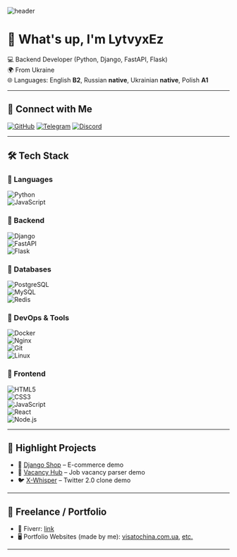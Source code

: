 ![header](https://capsule-render.vercel.app/api?type=waving&color=0:0f0c29,50:302b63,100:24243e&height=200&section=header&text=Welcome%20to%20LytvyxEz's%20GitHub&fontSize=35&fontColor=ffffff&animation=fadeIn&fontAlignY=35)

# 👋 What's up, I'm **LytvyxEz**

💻 Backend Developer (Python, Django, FastAPI, Flask)  
🌍 From Ukraine  
🌐 Languages: English **B2**, Russian **native**, Ukrainian **native**, Polish **A1**  

---

## 🔗 Connect with Me
[![GitHub](https://img.shields.io/badge/GitHub-181717?style=for-the-badge&logo=github&logoColor=white)](https://github.com/LytvyxEz)
[![Telegram](https://img.shields.io/badge/Telegram-2CA5E0?style=for-the-badge&logo=telegram&logoColor=white)](https://t.me/LytvyxEz)
[![Discord](https://img.shields.io/badge/Discord-5865F2?style=for-the-badge&logo=discord&logoColor=white)](https://discordapp.com/users/lytvyx1ez)

---

## 🛠 Tech Stack  

### 🔹 Languages  
![Python](https://img.shields.io/badge/Python-3776AB?style=for-the-badge&logo=python&logoColor=white)  
![JavaScript](https://img.shields.io/badge/JavaScript-F7DF1E?style=for-the-badge&logo=javascript&logoColor=black)  

### 🔹 Backend  
![Django](https://img.shields.io/badge/Django-092E20?style=for-the-badge&logo=django&logoColor=white)  
![FastAPI](https://img.shields.io/badge/FastAPI-009688?style=for-the-badge&logo=fastapi&logoColor=white)  
![Flask](https://img.shields.io/badge/Flask-000000?style=for-the-badge&logo=flask&logoColor=white)  

### 🔹 Databases  
![PostgreSQL](https://img.shields.io/badge/PostgreSQL-336791?style=for-the-badge&logo=postgresql&logoColor=white)  
![MySQL](https://img.shields.io/badge/MySQL-4479A1?style=for-the-badge&logo=mysql&logoColor=white)  
![Redis](https://img.shields.io/badge/Redis-DC382D?style=for-the-badge&logo=redis&logoColor=white)  

### 🔹 DevOps & Tools  
![Docker](https://img.shields.io/badge/Docker-2496ED?style=for-the-badge&logo=docker&logoColor=white)  
![Nginx](https://img.shields.io/badge/Nginx-009639?style=for-the-badge&logo=nginx&logoColor=white)  
![Git](https://img.shields.io/badge/Git-F05032?style=for-the-badge&logo=git&logoColor=white)  
![Linux](https://img.shields.io/badge/Linux-FCC624?style=for-the-badge&logo=linux&logoColor=black)  

### 🔹 Frontend  
![HTML5](https://img.shields.io/badge/HTML5-E34F26?style=for-the-badge&logo=html5&logoColor=white)  
![CSS3](https://img.shields.io/badge/CSS3-1572B6?style=for-the-badge&logo=css3&logoColor=white)  
![JavaScript](https://img.shields.io/badge/JavaScript-F7DF1E?style=for-the-badge&logo=javascript&logoColor=black)  
![React](https://img.shields.io/badge/React-20232A?style=for-the-badge&logo=react&logoColor=61DAFB)  
![Node.js](https://img.shields.io/badge/Node.js-43853D?style=for-the-badge&logo=node.js&logoColor=white)  


---


## 🚀 Highlight Projects
- 🛒 [Django Shop](https://github.com/LytvyxEz/django-shop) – E-commerce demo  
- 💼 [Vacancy Hub](https://github.com/LytvyxEz/Vacancy-Hub) – Job vacancy parser demo  
- 🐦 [X-Whisper](https://github.com/LytvyxEz/X-Whisper) – Twitter 2.0 clone demo

---

## 💼 Freelance / Portfolio
- 🎯 Fiverr: [link](https://www.fiverr.com/lytvyxez/)  
- 🖥️ Portfolio Websites (made by me): [visatochina.com.ua](https://visatochina.com.ua),    [etc.](www.example.com)  

---

